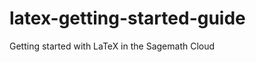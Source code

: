 latex-getting-started-guide
===========================

Getting started with LaTeX in the Sagemath Cloud
